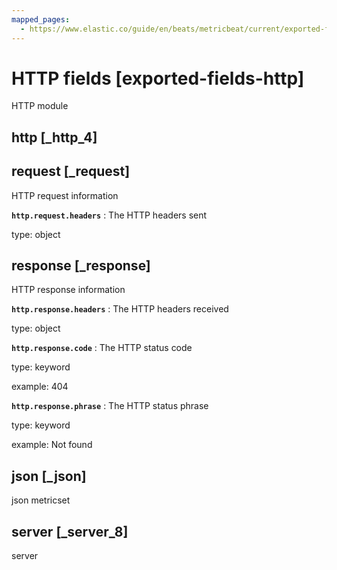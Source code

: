 ```yaml
---
mapped_pages:
  - https://www.elastic.co/guide/en/beats/metricbeat/current/exported-fields-http.html
---
```


# HTTP fields [exported-fields-http]

HTTP module


## http [_http_4]


## request [_request]

HTTP request information

**`http.request.headers`**
:   The HTTP headers sent

type: object



## response [_response]

HTTP response information

**`http.response.headers`**
:   The HTTP headers received

type: object


**`http.response.code`**
:   The HTTP status code

type: keyword

example: 404


**`http.response.phrase`**
:   The HTTP status phrase

type: keyword

example: Not found



## json [_json]

json metricset


## server [_server_8]

server

